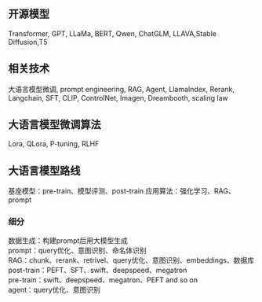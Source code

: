 ## 开源模型
Transformer, GPT, LLaMa, BERT, Qwen, ChatGLM, LLAVA,Stable Diffusion,T5
## 相关技术
大语言模型微调, prompt engineering, RAG, Agent, LlamaIndex, Rerank, Langchain, SFT, CLIP, ControlNet, Imagen, Dreambooth, scaling law
## 大语言模型微调算法
Lora, QLora, P-tuning, RLHF
## 大语言模型路线
基座模型：pre-train、模型评测、post-train
应用算法：强化学习、RAG、prompt
### 细分
数据生成：构建prompt后用大模型生成  
prompt：query优化、意图识别、命名体识别  
RAG：chunk、rerank、retrivel、query优化、意图识别、embeddings、数据库  
post-train：PEFT、SFT、swift、deepspeed、megatron  
pre-train：swift、deepspeed、megatron、PEFT and so on   
agent：query优化、意图识别
